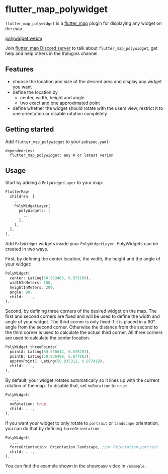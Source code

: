 <!--
This README describes the package. If you publish this package to pub.dev,
this README's contents appear on the landing page for your package.

For information about how to write a good package README, see the guide for
[writing package pages](https://dart.dev/guides/libraries/writing-package-pages).

For general information about developing packages, see the Dart guide for
[creating packages](https://dart.dev/guides/libraries/create-library-packages)
and the Flutter guide for
[developing packages and plugins](https://flutter.dev/developing-packages).
-->

# flutter_map_polywidget

`flutter_map_polywidget` is a [flutter_map](https://pub.dev/packages/flutter_map) plugin for
displaying any widget on the map.

[polywidget.webm](https://github.com/TimBaumgart/flutter_map_polywidget/assets/46818679/6caa4f5c-901b-4415-9411-a26e72e3a638)

Join [flutter_map Discord server](https://discord.gg/egEGeByf4q) to talk
about `flutter_map_polywidget`, get help and help others in the #plugins channel.

## Features

- choose the location and size of the desired area and display any widget you want
- define the location by
    - center, width, height and angle
    - two exact and one approximated point
- define whether the widget should rotate with the users view, restrict it to one orientation or
  disable rotation completely

## Getting started

Add `flutter_map_polywidget` to your `pubspec.yaml`:

```
dependencies:
  flutter_map_polywidget: any # or latest verion
```

## Usage

Start by adding a `PolyWidgetLayer` to your map:

```dart 
FlutterMap(
  children: [
    ...
    PolyWidgetLayer(
      polyWidgets: [
        ...
      ],
    ),
  ],
),
```

Add `PolyWidget` widgets inside your `PolyWidgetLayer`. PolyWidgets can be created in two ways.

First, by defining the center location, the width, the height and the angle of your widget:

```dart             
PolyWidget(
  center: LatLng(50.933465, 6.875109),
  widthInMeters: 100,
  heightInMeters: 200,
  angle: 90,
  child: ...,
),
```

Second, by defining three corners of the desired widget on the map. The first and second corners are
fixed and will be used to define the width and angle of your widget. The third corner is only fixed
if it is placed in a 90° angle from the second corner. Otherwise the distance from the second to the
third corner is used to calculate the actual third corner. All three corners are used to calculate
the center location.

```dart 
PolyWidget.threePoints(
  pointA: LatLng(50.936614, 6.876283),
  pointB: LatLng(50.936498, 6.877663),
  approxPointC: LatLng(50.935312, 6.877419),
  child: ...,
),
```

By default, your widget rotates automatically so it lines up with the current rotation of the map.
To disable that, set `noRotation` to `true`:

```dart 
PolyWidget(
  ...,
  noRotation: true,
  child: ...,
),
```

If you want your widget to only rotate to `portrait` or `landscape` orientation, you can do that by
defining `forceOrientation`:

```dart                
PolyWidget(
  ...,
  forceOrientation: Orientation.landscape, //or Orientation.portrait
  child: ...,
),
```

You can find the example shown in the showcase video in `/example`.